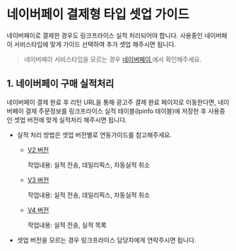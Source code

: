 # 네이버페이 결제형 타입 셋업 가이드

네이버페이로 결제한 경우도 링크프라이스 실적 처리되어야 합니다. 사용중인 네이버페이 서비스타입에 맞게 가이드 선택하여 추가 셋업 해주시면 됩니다.  

>  네이버페이 서비스타입을 모르는 경우 [네이버페이 ](https://developer.pay.naver.com/introduce/naverpay)에서 확인해주세요.



## 1. 네이버페이 구매 실적처리

네이버페이 결제 완료 후 리턴 URL을 통해 광고주 결제 완료 페이지로 이동한다면, 네이버페이 결제 주문정보를 링크프라이스 실적 테이블(lpinfo 테이블)에 저장한 후 사용중인 셋업 버전에 맞게 실적처리 해주시면 됩니다.

* 실적 처리 방법은 셋업 버전별로 연동가이드를 참고해주세요.

  - [V2 버전](https://github.com/linkprice/MerchantSetup/blob/v2/Merchant%20Setup%20Guide_Kor_ver2.5.pdf) 

    작업내용: 실적 전송, 데일리픽스, 자동실적 취소

  - [V3 버전](https://github.com/linkprice/MerchantSetup/tree/v3/CPS) 

    작업내용: 실적 전송, 데일리픽스, 자동실적 취소 

  - [V4 버전](https://github.com/linkprice/MerchantSetup/tree/v4/CPS) 

    작업내용: 실적 전송, 실적 목록

- 셋업 버전을 모르는 경우 링크프라이스 담당자에게 연락주시면 됩니다. 

